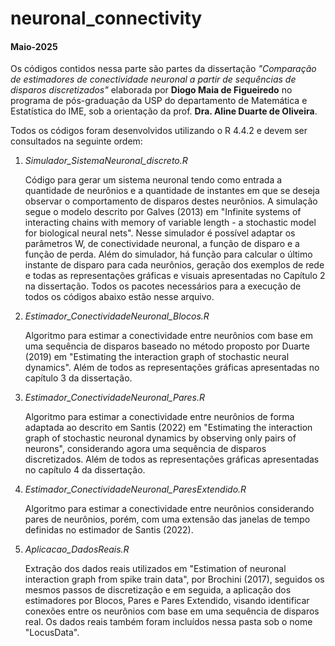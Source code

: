 # neuronal_connectivity
#### Maio-2025

Os códigos contidos nessa parte são partes da dissertação *"Comparação de estimadores de conectividade neuronal a partir de sequências de disparos discretizados"* elaborada por **Diogo Maia de Figueiredo** no programa de pós-graduação da USP do departamento de Matemática e Estatística do IME, sob a orientação da prof. **Dra. Aline Duarte de Oliveira**.

Todos os códigos foram desenvolvidos utilizando o R 4.4.2 e devem ser consultados na seguinte ordem:

1. *Simulador_SistemaNeuronal_discreto.R*

   Código para gerar um sistema neuronal tendo como entrada a quantidade de neurônios e a quantidade de instantes em que se deseja observar o comportamento de disparos destes neurônios. A simulação segue o modelo descrito por Galves (2013) em "Infinite systems of interacting chains with memory of variable length - a stochastic model for biological neural nets". Nesse simulador é possível adaptar os parâmetros W, de conectividade neuronal, a função de disparo e a função de perda. Além do simulador, há função para calcular o último instante de disparo para cada neurônios, geração dos exemplos de rede e todas as representações gráficas e visuais apresentadas no Capítulo 2 na dissertação.
   Todos os pacotes necessários para a execução de todos os códigos abaixo estão nesse arquivo.

2. *Estimador_ConectividadeNeuronal_Blocos.R*
   
   Algoritmo para estimar a conectividade entre neurônios com base em uma sequência de disparos baseado no método proposto por Duarte (2019) em "Estimating the interaction graph of stochastic neural dynamics". Além de todos as representações gráficas apresentadas no capítulo 3 da dissertação.

3. *Estimador_ConectividadeNeuronal_Pares.R*
   
   Algoritmo para estimar a conectividade entre neurônios de forma adaptada ao descrito em Santis (2022) em "Estimating the interaction graph of stochastic neuronal dynamics by observing only pairs of neurons", considerando agora uma sequência de disparos discretizados. Além de todos as representações gráficas apresentadas no capítulo 4 da dissertação.

4. *Estimador_ConectividadeNeuronal_ParesExtendido.R*
   
    Algoritmo para estimar a conectividade entre neurônios considerando pares de neurônios, porém, com uma extensão das janelas de tempo definidas no estimador de Santis (2022).
   
5. *Aplicacao_DadosReais.R*
   
   Extração dos dados reais utilizados em  "Estimation of neuronal interaction graph from spike train data", por Brochini (2017), seguidos os mesmos passos de discretização e em seguida, a aplicação dos estimadores por Blocos, Pares e Pares Extendido, visando identificar conexões entre os neurônios com base em uma sequência de disparos real. Os dados reais também foram incluídos nessa pasta sob o nome "LocusData".
